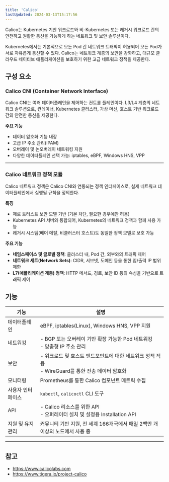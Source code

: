 ```yaml
---
title: 'Calico'
lastUpdated: 2024-03-13T15:17:56
---
```


Calico는 Kubernetes 기반 워크로드와 비-Kubernetes 또는 레거시 워크로드 간의 안전하고 원활한 통신을 가능하게 하는 네트워크 및 보안 솔루션이다.

Kubernetes에서는 기본적으로 모든 Pod 간 네트워크 트래픽이 허용되어 모든 Pod가 서로 자유롭게 통신할 수 있다. Calico는 네트워크 계층의 보안을 강화하고, 대규모 클라우드 네이티브 애플리케이션을 보호하기 위한 고급 네트워크 정책을 제공한다.

## 구성 요소

### Calico CNI (Container Network Interface)

Calico CNI는 여러 데이터플레인을 제어하는 컨트롤 플레인이다. L3/L4 계층의 네트워크 솔루션으로, 컨테이너, Kubernetes 클러스터, 가상 머신, 호스트 기반 워크로드 간의 안전한 통신을 제공한다.

**주요 기능**

- 데이터 암호화 기능 내장
- 고급 IP 주소 관리(IPAM)
- 오버레이 및 논오버레이 네트워킹 지원
- 다양한 데이터플레인 선택 가능: iptables, eBPF, Windows HNS, VPP

---

### Calico 네트워크 정책 모듈

Calico 네트워크 정책은 Calico CNI와 연동되는 정책 인터페이스로, 실제 네트워크 데이터플레인에서 실행될 규칙을 정의한다.

**특징**

- 제로 트러스트 보안 모델 기반 (기본 차단, 필요한 경우에만 허용)
- Kubernetes API 서버와 통합되어, Kubernetes의 네트워크 정책과 함께 사용 가능
- 레거시 시스템(베어 메탈, 비클러스터 호스트)도 동일한 정책 모델로 보호 가능

**주요 기능**

- **네임스페이스 및 글로벌 정책**: 클러스터 내, Pod 간, 외부와의 트래픽 제어
- **네트워크 세트(Network Sets)**: CIDR, 서브넷, 도메인 등을 통한 입/출력 IP 범위 제한
- **L7(애플리케이션 계층) 정책**: HTTP 메서드, 경로, 보안 ID 등의 속성을 기반으로 트래픽 제어

## 기능

| 기능 | 설명 |
|------|------|
| 데이터플레인 | eBPF, iptables(Linux), Windows HNS, VPP 지원 |
| 네트워킹 | - BGP 또는 오버레이 기반 확장 가능한 Pod 네트워킹<br/>- 맞춤형 IP 주소 관리 |
| 보안 | - 워크로드 및 호스트 엔드포인트에 대한 네트워크 정책 적용<br/>- WireGuard를 통한 전송 데이터 암호화 |
| 모니터링 | Prometheus를 통한 Calico 컴포넌트 메트릭 수집 |
| 사용자 인터페이스 | `kubectl`, `calicoctl` CLI 도구 |
| API | - Calico 리소스를 위한 API<br/>- 오퍼레이터 설치 및 설정용 Installation API |
| 지원 및 유지관리 | 커뮤니티 기반 지원, 전 세계 166개국에서 매일 2백만 개 이상의 노드에서 사용 중 |

---

## 참고

- <https://www.calicolabs.com>
- <https://www.tigera.io/project-calico>

